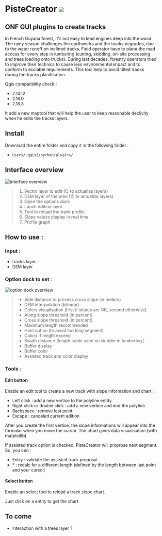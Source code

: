 # PisteCreator <img src="http://open.geoexmachina.fr/img/article/PC_icon.png"></img>
## ONF GUI plugins to create tracks

In French Guyana forest, it's not easy to lead engines deep into the wood. The rainy season challenges the earthworks and the tracks degrades, due to the water runoff on inclined tracks. Field operator have to plane the road access for every step in lumbering (cutting, skidding, on-site processing and trees loading onto trucks). During last decades, forestry operators tried to improve their technics to cause less environmental impact and to conform to ecolabel requirements.
This tool help to avoid tilted tracks during the tracks planification.

Qgis compatibility check :
- 2.14.12
- 2.16.0
- 2.18.3

It add a new maptool that will help the user to keep reasonable declivity when he edits the tracks layers.

## Install

Download the entire folder and copy it in the following folder :
  - `Users/.qgis2/python/plugins/`

## Interface overview

![](http://open.geoexmachina.fr/img/article/ui_Pistecreator_en.png "interface overview")

> 1. Vector layer to edit (↻ to actualize layers)
> 2. DEM layer of the area (↻ to actualize layers)
> 3. Open the options dock
> 4. Lauch edition layer
> 5. Tool to reload the track profile
> 6. Slope values display in real time
> 7. Profile graph

## How to use :

### Input :
- tracks layer.
- DEM layer

### Option dock to set :

![](http://open.geoexmachina.fr/img/article/last_options_en.png "option dock overview")
> - Side distance to process cross slope (in meters)
> - DEM interpolation (bilinear)
> - Colors visualisation (first if slopes are OK, second otherwise)
> - Along slope threshold (in percent)
> - Cross slope threshold (in percent)
> - Maximum length recommended
> - Hold option (to avoid too long segment)
> - Colors if length exceed
> - Swath distance (length cable used on skidder in lumbering )
> - Buffer display
> - Buffer color
> - Assisted track and color display

### Tools :

#### Edit button

Enable an edit tool to create a new track with slope information and chart :
- Left click : add a new vertice to the polyline entity.
- Right click or double click : add a new vertice and end the polyline.
- Backspace : remove last point
- Escape : canceled current edition

After you create the first vertice, the slope informations will appear into the formular when you move the cursor.
The chart gives data visualisation (with matplotlib).

If assisted track option is checked, PisteCreator will proprose next segment. So, you can :
- Entry : validate the assisted track proposal
- \* : recalc for a different length (defined by the length between last point and your cursor) 

#### Select button

Enable an select tool to reload a track slope chart.

Just click on a entity to get the chart.

## To come
- Interaction with a trees layer ?
